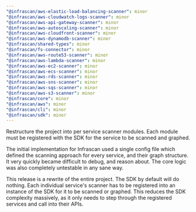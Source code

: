 ```yaml
---
"@infrascan/aws-elastic-load-balancing-scanner": minor
"@infrascan/aws-cloudwatch-logs-scanner": minor
"@infrascan/aws-api-gateway-scanner": minor
"@infrascan/aws-autoscaling-scanner": minor
"@infrascan/aws-cloudfront-scanner": minor
"@infrascan/aws-dynamodb-scanner": minor
"@infrascan/shared-types": minor
"@infrascan/fs-connector": minor
"@infrascan/aws-route53-scanner": minor
"@infrascan/aws-lambda-scanner": minor
"@infrascan/aws-ec2-scanner": minor
"@infrascan/aws-ecs-scanner": minor
"@infrascan/aws-rds-scanner": minor
"@infrascan/aws-sns-scanner": minor
"@infrascan/aws-sqs-scanner": minor
"@infrascan/aws-s3-scanner": minor
"@infrascan/core": minor
"@infrascan/aws": minor
"@infrascan/cli": minor
"@infrascan/sdk": minor
---
```


Restructure the project into per service scanner modules. Each module must be registered with the SDK for the service to be scanned and graphed.

The initial implementation for Infrascan used a single config file which defined the scanning approach for every service, and their graph structure. It very quickly became difficult to debug, and reason about. The core logic was also completely untestable in any sane way.

This release is a rewrite of the entire project. The SDK by default will do nothing. Each individual service's scanner has to be registered into an instance of the SDK for it to be scanned or graphed. This reduces the SDK complexity massively, as it only needs to step through the registered services and call into their APIs.